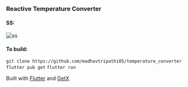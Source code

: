 ### Reactive Temperature Converter

#### SS:
![ss](demo.gif)

#### To build:
`git clone https://github.com/madhavtripathi05/temperature_converter`
`flutter pub get`
`flutter run`

Built with [Flutter](https://flutter.dev) and [GetX](https://github.com/jonataslaw/getx)
